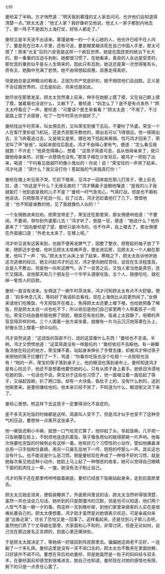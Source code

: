     七四 

   曼桢呆了半晌，方才悄然道：“明天我到慕瑾的丈人家去问问，也许他们会知道得清楚一点。”顾太太道：“他丈人家？我好像听见他说，他丈人一家子都到内地去了。那一阵子不是因为上海打仗，好些人都走了。”

   曼桢又是半天说不出话来。慕瑾是唯一的一个关心她的人，他也许已经不在人间了。要是死在日本人手里，还有可说，要是糊里糊涂死在自己中国人手里，那太可恨了！原来“光复”后的六安竟是这样一个疯狂世界。她是在国民党的统治下长大的，那一重重的压迫与剥削，她都很习惯了，在她看来，善良的人永远是受苦的，那忧苦的重担似乎是与人生俱来的，因此只有忍耐。她这还是第一次觉得冤有头，债有主，她胸中充满了悲愤。她不由得想起叔惠。叔惠走得真好。

   但是她总是这种黯淡的看法，正因为共产党是好的，她不相信他们会战胜。正义是不会征服世界的，过去是如此，将来也是如此。

   她尽坐在那里发呆，顾太太忽然凑上前来，伸手在她额上摸了摸，又在自己额上摸了摸，皱着眉也没说什么，又躺下了。曼桢道：“妈怎么了？是不是有点发热？”顾太太哼着应了一声。曼桢道：“可要请个医生来看看？”顾太太道：“不用了，不过是路上受了点感冒，吃了一包午时茶也许就好了。”

   曼桢找出午时茶来，叫女佣去煎，又叫荣宝到楼下去玩，不要吵了外婆。荣宝一个人在客厅里折纸飞机玩，还是杰民那天教他的，掷出去可以飞得很远。他一掷掷出去，又飞奔着追过去，又是喘又是笑，蹲在地下拾起来再掷。恰巧鸿才回来了，荣宝叫了声“爸爸”，站起来就往后面走。鸿才不由得心里有气，便道：“怎么看见我就跑！不许走！”他真觉得痛心，想着：“这孩子简直可恶，自从他母亲来了，就只跟他母亲亲热，对我一点感情也没有。”那孩子缩在沙发背后，被鸿才一把抱了出来，喝道：“干吗看见我就吓的像小鬼似的！你说！说！”荣宝哇的一声哭了起来，鸿才叱道：“哭什么？我又没打你！惹起我的气来我真打你！”

   曼桢在楼上听见孩子哭，忙赶下楼来，见鸿才一回来就在那儿打孩子，便上前去拉，道：“你这是干什么？无缘无故的？”鸿才横鼻子竖眼地嚷道：“是我的儿子我就能打！他到底是我的儿子不是？”曼桢一时气急攻心，气得打战，但是也不屑和他说话，只把那孩子死劲一拉，拉了过去，鸿才还赶着他打了几下，恨恨地道：“也不知是谁教的他，见了我就像仇人似的！”

   一个女佣跑进来拉劝，把荣宝带走了，荣宝还在那里哭，那女佣便哄他道：“不要闹，不要闹，带你到外婆那儿去！”鸿才听了，倒是一怔，便道：“她说什么？他外婆来了？”因向曼桢望了望，曼桢只是冷冷的，也不作声，自上楼去了。那女佣便在外面接口道：“外老太太来了，在楼上呢。”

   鸿才听见说有远客来到，也就不便再发脾气了，因整了整衣，把卷起的袖子放了下来，随即迈步登楼。他听见顾太太咳嗽声音，便走进后房，见顾太太一个人躺在那里，他叫了一声：“妈。”顾太太忙从床上坐了起来，寒暄之下，顾太太告诉他听她这次逃难的经过。她又问起鸿才的近况，鸿才便向她叹苦经，说现在生活程度高，总是入不敷出。但是他一向有这脾气，诉了一会苦之后，又怕人家当他是真穷，连忙又摆阔，说他那天和几个朋友在一个华字头酒家吃饭，五个人，随便吃吃，就吃掉一笔惊人的巨款。

   曼桢一直没有进来。女佣送了一碗午时茶进来，鸿才问知顾太太有点不大舒服，便道：“妈多休息几天，等妈好了我请妈去看戏，现在上海倒比从前更热闹了。”女佣来请他们吃晚饭，今天把饭开在楼上，免得顾太太还要上楼下楼，也给她预备了稀饭，但是顾太太说一点也吃不下，所以依旧是他们自己家里两个人带着孩子一同吃。荣宝已经由曼桢替他擦了把脸，眼皮还有些红肿。饭桌上太寂静了，咀嚼的声音显得异样的响。三个人围着一张方桌坐着，就像有一片乌云沉沉地笼罩在头上，好像头顶上撑着一把伞似的。

   鸿才突然说道：“这烧饭的简直不行。烧的这菜像什么东西！”曼桢也不言语。半晌，鸿才又愤愤地道：“这菜简直没有一样能吃的！”曼桢依旧不去睬他。有一碗鲫鱼汤放在较远的地方，荣宝搛不着，站起身来伸长了手臂去搛，却被鸿才伸过筷子来把他的筷子拦腰打了一下，骂道：“你看你吃饭也没个吃相！一点规矩也没有！”啪的一声，荣宝的筷子落到桌子上，他的眼泪也落到桌布上。曼桢知道鸿才是有心找岔子，他还不是想着他要伤她的心，只有从孩子身上着手。她依旧冷漠地吃她的饭，一句话也不说。荣宝对于这些也习惯了，他一面啜泣着一面拾起了筷子，又端起饭碗，扒了两口饭。却有一大块鱼，鱼肚子上的，没有什么刺的，送到他碗里来，是曼桢搛给他的。他本来已经不哭了，不知道为什么，眼泪倒又流下来了。

   曼桢心里想，照这样下去这孩子一定要得消化不良症的。

   差不多天天吃饭的时候都是这样。简直叫人受不了。但是鸿才似乎也受不了这种空气的压迫，要想快一点离开这张桌子。

   他一碗饭还剩小半碗，就想一口气吃完它算了。他仰起了头，举起饭碗，几乎把一只饭碗覆在脸上，不耐烦地连连扒着饭，筷子像急雨似的敲得那碗一片声响。他每次快要吃完饭的时候例必有这样一着。他有好几个习惯性的小动作，譬如他擤鼻涕总用一只手指揿住鼻翅，用另一只鼻孔往地下一哼，短短的哼那么一声。其实这也没有什么。也不能说是什么恶习惯。倒是曼桢现在养成了一种很不好的习惯，就是她每次看见他这种小动作，她脸上马上起了一种憎恶的痉挛，她可以觉得自己眼睛下面的肌肉往上一牵，一皱。她没有法子制止自己。

   鸿才的筷子还在那里咵咵咵敲着碗底，曼桢已经放下饭碗站起身来，走到后面房里去。

   顾太太见她走进来，便假装睡熟了。外面房间里说的话，顾太太当然听得很清楚，虽然一共也没说几句话，她听到的只是那僵冷的沉默，但是也可以知道，他们两个人怄气不是一朝一夕的事。照这样一天到晚吵架，到他们家里来做客的人实在是很难处置自己的。顾太太便想着，鸿才刚才虽然是对她很表示欢迎，可是亲戚向来是“远香近臭”，住长了恐怕又是一回事了。这样看起来，还是住到儿子那儿去吧，虽然他们弄了个丈母娘在那里，大家面和心不和的，非常讨厌，但是无论如何，自己住在那边是名正言顺的，到底心里还痛快些。

   于是顾太太就决定了，等她病一好就回到伟民那里去。偏偏她这病老不见好，一连躺了一个多礼拜。曼桢这里是没有一天不闹口舌的，顾太太也不敢夹在里面劝解，只好装作不闻不问。要想在背后劝劝曼桢，但是她虽然是一肚子的妈妈经与驭夫术，在曼桢面前却感觉到很难进言。她自己也知道，曼桢现在对她的感情也有限，剩下的只是一点责任心罢了。

